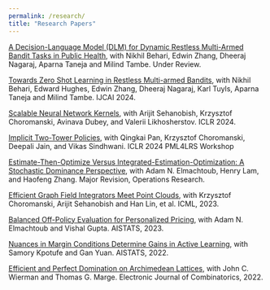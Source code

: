 ```yaml
---
permalink: /research/
title: "Research Papers"
---
```


[A Decision-Language Model (DLM) for Dynamic Restless Multi-Armed Bandit Tasks in Public Health](https://arxiv.org/abs/2402.14807), with Nikhil Behari, Edwin Zhang, Dheeraj Nagaraj, Aparna Taneja and Milind Tambe. Under Review.

[Towards Zero Shot Learning in Restless Multi-armed Bandits](https://arxiv.org/abs/2310.14526), with Nikhil Behari, Edward Hughes, Edwin Zhang, Dheeraj Nagaraj, Karl Tuyls, Aparna Taneja and Milind Tambe. IJCAI 2024. 

[Scalable Neural Network Kernels](https://arxiv.org/abs/2310.13225), with Arijit Sehanobish, Krzysztof Choromanski, Avinava Dubey, and Valerii Likhosherstov. ICLR 2024. 

[Implicit Two-Tower Policies](https://arxiv.org/abs/2208.01191), with Qingkai Pan, Krzysztof Choromanski, Deepali Jain, and Vikas Sindhwani. ICLR 2024 PML4LRS Workshop 

[Estimate-Then-Optimize Versus Integrated-Estimation-Optimization: A Stochastic Dominance Perspective](https://arxiv.org/abs/2304.06833), with Adam N. Elmachtoub, Henry Lam, and Haofeng Zhang. Major Revision, Operations Research. 

[Efficient Graph Field Integrators Meet Point Clouds](https://arxiv.org/abs/2302.00942), with Krzysztof Choromanski, Arijit Sehanobish and Han Lin, et al. ICML, 2023.

[Balanced Off-Policy Evaluation for Personalized Pricing](https://arxiv.org/abs/2302.12736), with Adam N. Elmachtoub and Vishal Gupta. AISTATS, 2023. 

[Nuances in Margin Conditions Determine Gains in Active Learning](https://arxiv.org/abs/2110.08418), with Samory Kpotufe and Gan Yuan. AISTATS, 2022.

[Efficient and Perfect Domination on Archimedean Lattices](https://www.combinatorics.org/ojs/index.php/eljc/article/view/v29i3p60), with John C. Wierman and Thomas G. Marge. Electronic Journal of Combinatorics, 2022.



